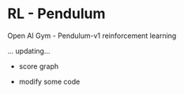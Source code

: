 # RL - Pendulum
Open AI Gym - Pendulum-v1 reinforcement learning 


... updating...

* score graph

* modify some code

